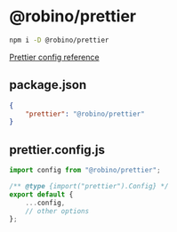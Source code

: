 # @robino/prettier

```bash
npm i -D @robino/prettier
```

[Prettier config reference](https://prettier.io/docs/en/configuration.html)

## package.json

```json
{
	"prettier": "@robino/prettier"
}
```

## prettier.config.js

```js
import config from "@robino/prettier";

/** @type {import("prettier").Config} */
export default {
	...config,
	// other options
};
```
